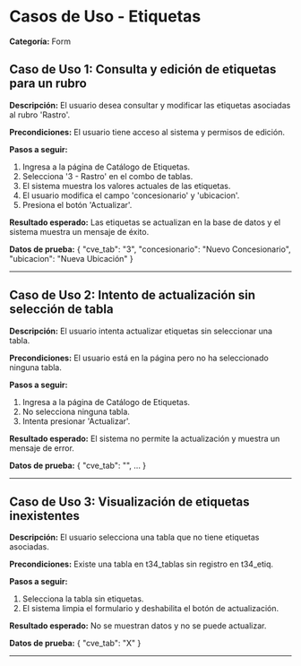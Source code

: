 # Casos de Uso - Etiquetas

**Categoría:** Form

## Caso de Uso 1: Consulta y edición de etiquetas para un rubro

**Descripción:** El usuario desea consultar y modificar las etiquetas asociadas al rubro 'Rastro'.

**Precondiciones:**
El usuario tiene acceso al sistema y permisos de edición.

**Pasos a seguir:**
1. Ingresa a la página de Catálogo de Etiquetas.
2. Selecciona '3 - Rastro' en el combo de tablas.
3. El sistema muestra los valores actuales de las etiquetas.
4. El usuario modifica el campo 'concesionario' y 'ubicacion'.
5. Presiona el botón 'Actualizar'.

**Resultado esperado:**
Las etiquetas se actualizan en la base de datos y el sistema muestra un mensaje de éxito.

**Datos de prueba:**
{ "cve_tab": "3", "concesionario": "Nuevo Concesionario", "ubicacion": "Nueva Ubicación" }

---

## Caso de Uso 2: Intento de actualización sin selección de tabla

**Descripción:** El usuario intenta actualizar etiquetas sin seleccionar una tabla.

**Precondiciones:**
El usuario está en la página pero no ha seleccionado ninguna tabla.

**Pasos a seguir:**
1. Ingresa a la página de Catálogo de Etiquetas.
2. No selecciona ninguna tabla.
3. Intenta presionar 'Actualizar'.

**Resultado esperado:**
El sistema no permite la actualización y muestra un mensaje de error.

**Datos de prueba:**
{ "cve_tab": "", ... }

---

## Caso de Uso 3: Visualización de etiquetas inexistentes

**Descripción:** El usuario selecciona una tabla que no tiene etiquetas asociadas.

**Precondiciones:**
Existe una tabla en t34_tablas sin registro en t34_etiq.

**Pasos a seguir:**
1. Selecciona la tabla sin etiquetas.
2. El sistema limpia el formulario y deshabilita el botón de actualización.

**Resultado esperado:**
No se muestran datos y no se puede actualizar.

**Datos de prueba:**
{ "cve_tab": "X" }

---

